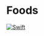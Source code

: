 # Foods

[![Swift](https://github.com/KopievDev/Foods/actions/workflows/swift.yml/badge.svg)](https://github.com/KopievDev/Foods/actions/workflows/swift.yml)

